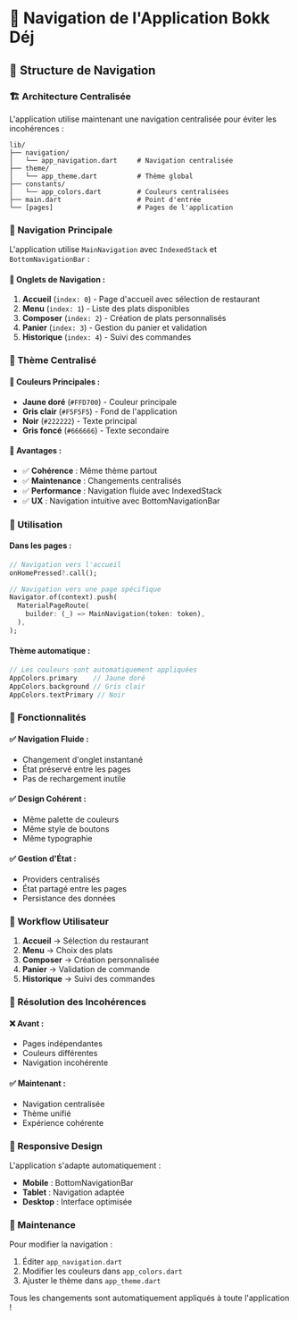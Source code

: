 # 🧭 Navigation de l'Application Bokk Déj

## 📁 Structure de Navigation

### 🏗️ Architecture Centralisée

L'application utilise maintenant une navigation centralisée pour éviter les incohérences :

```
lib/
├── navigation/
│   └── app_navigation.dart     # Navigation centralisée
├── theme/
│   └── app_theme.dart          # Thème global
├── constants/
│   └── app_colors.dart         # Couleurs centralisées
├── main.dart                   # Point d'entrée
└── [pages]                     # Pages de l'application
```

### 🎯 Navigation Principale

L'application utilise `MainNavigation` avec `IndexedStack` et `BottomNavigationBar` :

#### 📱 Onglets de Navigation :
1. **Accueil** (`index: 0`) - Page d'accueil avec sélection de restaurant
2. **Menu** (`index: 1`) - Liste des plats disponibles
3. **Composer** (`index: 2`) - Création de plats personnalisés
4. **Panier** (`index: 3`) - Gestion du panier et validation
5. **Historique** (`index: 4`) - Suivi des commandes

### 🎨 Thème Centralisé

#### 🌈 Couleurs Principales :
- **Jaune doré** (`#FFD700`) - Couleur principale
- **Gris clair** (`#F5F5F5`) - Fond de l'application
- **Noir** (`#222222`) - Texte principal
- **Gris foncé** (`#666666`) - Texte secondaire

#### 🎯 Avantages :
- ✅ **Cohérence** : Même thème partout
- ✅ **Maintenance** : Changements centralisés
- ✅ **Performance** : Navigation fluide avec IndexedStack
- ✅ **UX** : Navigation intuitive avec BottomNavigationBar

### 🔧 Utilisation

#### Dans les pages :
```dart
// Navigation vers l'accueil
onHomePressed?.call();

// Navigation vers une page spécifique
Navigator.of(context).push(
  MaterialPageRoute(
    builder: (_) => MainNavigation(token: token),
  ),
);
```

#### Thème automatique :
```dart
// Les couleurs sont automatiquement appliquées
AppColors.primary    // Jaune doré
AppColors.background // Gris clair
AppColors.textPrimary // Noir
```

### 🚀 Fonctionnalités

#### ✅ Navigation Fluide :
- Changement d'onglet instantané
- État préservé entre les pages
- Pas de rechargement inutile

#### ✅ Design Cohérent :
- Même palette de couleurs
- Même style de boutons
- Même typographie

#### ✅ Gestion d'État :
- Providers centralisés
- État partagé entre les pages
- Persistance des données

### 🔄 Workflow Utilisateur

1. **Accueil** → Sélection du restaurant
2. **Menu** → Choix des plats
3. **Composer** → Création personnalisée
4. **Panier** → Validation de commande
5. **Historique** → Suivi des commandes

### 🎯 Résolution des Incohérences

#### ❌ Avant :
- Pages indépendantes
- Couleurs différentes
- Navigation incohérente

#### ✅ Maintenant :
- Navigation centralisée
- Thème unifié
- Expérience cohérente

### 📱 Responsive Design

L'application s'adapte automatiquement :
- **Mobile** : BottomNavigationBar
- **Tablet** : Navigation adaptée
- **Desktop** : Interface optimisée

### 🔧 Maintenance

Pour modifier la navigation :
1. Éditer `app_navigation.dart`
2. Modifier les couleurs dans `app_colors.dart`
3. Ajuster le thème dans `app_theme.dart`

Tous les changements sont automatiquement appliqués à toute l'application ! 